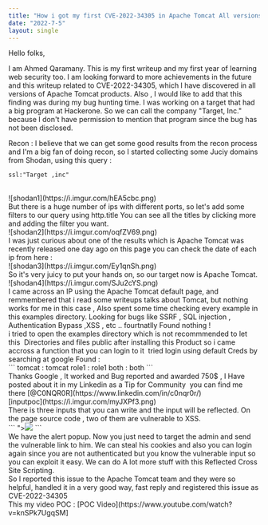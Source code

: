 ```yaml
---
title: "How i got my first CVE-2022-34305 in Apache Tomcat All versions "
date: "2022-7-5"
layout: single
---
```

Hello folks, 

I am Ahmed Qaramany. This is my first writeup and my first year of learning web security too. I am looking forward to more achievements in the future and this writeup related to CVE-2022-34305, which I have discovered in all versions of Apache Tomcat products.
Also , I would like to add that this finding was during my bug hunting time.
I was working on a target that had a big program at Hackerone. So we can call the company "Target, Inc."
because I don't have permission to mention that program since the bug has not been disclosed.

Recon : 
I believe that we can get some good results from the recon process and I'm a big fan of doing recon, so I started collecting some Juciy domains from Shodan, using this query :
```
ssl:"Target ,inc"
```
<br/>
![shodan1](https://i.imgur.com/hEA5cbc.png)
<br/>
But there is a huge number of ips with different ports, so let's add some filters to our query using http.title
You can see all the titles by clicking more and adding the filter you want.
<br/>
![shodan2](https://i.imgur.com/oqfZV69.png)
<br/>
I was just curious about one of the results which is Apache Tomcat was recently released one day ago on this page you can check the date of each ip from here : 
<br/>
![shodan3](https://i.imgur.com/Ey1qnSh.png)
<br/>
So it's very juicy to put your hands on, so our target now is Apache Tomcat.
<br/>
![shodan4](https://i.imgur.com/SJu2cYS.png)
<br/>
I came across an IP using the Apache Tomcat default page, and remmembered that i read some writeups talks about Tomcat, but nothing works for me in this case , Also spent some time checking every example in this examples directory.
Looking for bugs like 
SSRF , SQL injection , Authentication Bypass ,XSS , etc ..
fourtnatlly Found nothing !
<br/>
i tried to open the examples directory which is not recommmended to let this 
Directories and files public after installing this Product
so i came accross a function that you can login to it 
tried login using default Creds by searching at google Found : 
<br/>
```
tomcat : tomcat 
role1 : role1
both : both 
```
<br/>
Thanks Google , It worked and Bug reported and awarded 750$ , I Have posted about it in my Linkedin as a Tip for Community 
you can find me there [@C0NQR0R](https://www.linkedin.com/in/c0nqr0r/)
<br/>
[inputpoc](https://i.imgur.com/myJXPf3.png)
<br/>
There is three inputs that you can write and the input will be reflected. On the page source code , two of them are vulnerable to XSS.
<br/>
```
"><img src=d onerror=confirm"POC - Qaramany"> 
```
<br/>
We have the alert popup. Now you just need to target the admin and send the vulnerable link to him.
We can steal his cookies and also you can login again since you are not authenticated but you know the vulnerable input so you can exploit it easy. We can do A lot more stuff with this Reflected Cross Site Scripting. 
<br/>
So I reported this issue to the Apache Tomcat team and they were so helpful, handled it in a very good way, fast reply  and registered this issue as CVE-2022-34305
<br/>
This my video POC : 
[POC Video](https://www.youtube.com/watch?v=knSPk7UgqSM]


